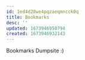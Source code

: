 ```yaml
---
id: 1ed4d28we4pqzaeqmncck0q
title: Bookmarks
desc: ''
updated: 1673946950794
created: 1673946932143
---
```


Bookmarks Dumpsite :)
